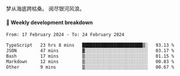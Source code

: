 梦从海底跨枯桑。
阅尽银河风浪。


#### 📝 Weekly development breakdown

<!--START_SECTION:waka-->

```txt
From: 17 February 2024 - To: 24 February 2024

TypeScript   23 hrs 8 mins   ███████████████████████▒░   93.13 %
JSON         47 mins         ▓░░░░░░░░░░░░░░░░░░░░░░░░   03.17 %
Bash         17 mins         ▒░░░░░░░░░░░░░░░░░░░░░░░░   01.15 %
Markdown     12 mins         ▒░░░░░░░░░░░░░░░░░░░░░░░░   00.83 %
Other        9 mins          ▒░░░░░░░░░░░░░░░░░░░░░░░░   00.67 %
```

<!--END_SECTION:waka-->



